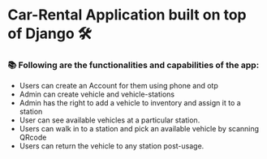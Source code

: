 # Car-Rental Application built on top of Django 🛠️
### 📚 Following are the functionalities and capabilities of the app:
- Users can create an Account for them using phone and otp
- Admin can create vehicle and vehicle-stations
- Admin has the right to add a vehicle to inventory and assign it to a station
- User can see available vehicles at a particular station.
- Users can walk in to a station and pick an available vehicle by scanning QRcode
- Users can return the vehicle to any station post-usage.
